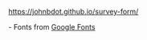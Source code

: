https://johnbdot.github.io/survey-form/
<p>- Fonts from <a href="https://fonts.google.com/">Google Fonts</a></p>
